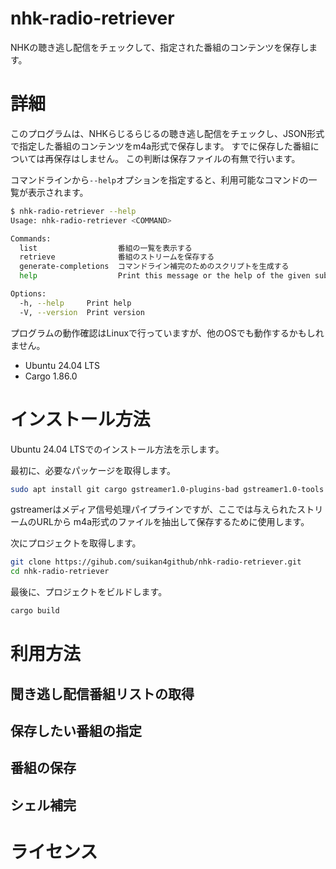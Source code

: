 # nhk-radio-retriever
NHKの聴き逃し配信をチェックして、指定された番組のコンテンツを保存します。

# 詳細

このプログラムは、NHKらじるらじるの聴き逃し配信をチェックし、JSON形式で指定した番組のコンテンツをm4a形式で保存します。
すでに保存した番組については再保存はしません。
この判断は保存ファイルの有無で行います。

コマンドラインから`--help`オプションを指定すると、利用可能なコマンドの一覧が表示されます。

```sh
$ nhk-radio-retriever --help
Usage: nhk-radio-retriever <COMMAND>

Commands:
  list                  番組の一覧を表示する
  retrieve              番組のストリームを保存する
  generate-completions  コマンドライン補完のためのスクリプトを生成する
  help                  Print this message or the help of the given subcommand(s)

Options:
  -h, --help     Print help
  -V, --version  Print version
```

プログラムの動作確認はLinuxで行っていますが、他のOSでも動作するかもしれません。
- Ubuntu 24.04 LTS
- Cargo 1.86.0

# インストール方法
Ubuntu 24.04 LTSでのインストール方法を示します。

最初に、必要なパッケージを取得します。
```sh
sudo apt install git cargo gstreamer1.0-plugins-bad gstreamer1.0-tools
```
gstreamerはメディア信号処理パイプラインですが、ここでは与えられたストリームのURLから
m4a形式のファイルを抽出して保存するために使用します。

次にプロジェクトを取得します。
```sh
git clone https://gihub.com/suikan4github/nhk-radio-retriever.git
cd nhk-radio-retriever
```

最後に、プロジェクトをビルドします。
```sh
cargo build
```


# 利用方法

## 聞き逃し配信番組リストの取得

## 保存したい番組の指定

## 番組の保存

## シェル補完

# ライセンス